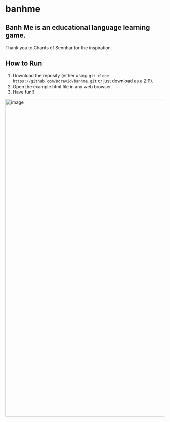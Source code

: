 # banhme
## Banh Me is an educational language learning game.
Thank you to Chants of Sennhar for the inspiration.

## How to Run
1. Download the reposity (either using ```git clone https://github.com/Doravid/banhme.git``` or just download as a ZIP).
2. Open the example.html file in any web browser.
3. Have fun!!

<img width="1004" height="1005" alt="image" src="https://github.com/user-attachments/assets/c1de4782-7b6b-4e88-a412-6e601cdc1233" />



